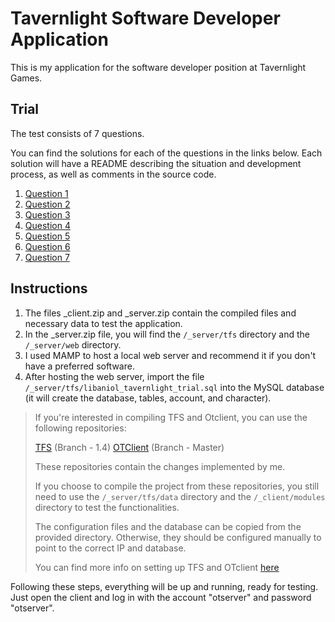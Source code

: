 # Tavernlight Software Developer Application

This is my application for the software developer position at Tavernlight Games.


## Trial
The test consists of 7 questions.

You can find the solutions for each of the questions in the links below. Each solution will have a README describing the situation and development process, as well as comments in the source code.

1. [Question 1](https://github.com/LeandroLibanio28H/TavernlightGamesApplication/tree/main/Q1)
2. [Question 2](https://github.com/LeandroLibanio28H/TavernlightGamesApplication/tree/main/Q2)
3. [Question 3](https://github.com/LeandroLibanio28H/TavernlightGamesApplication/tree/main/Q3)
4. [Question 4](https://github.com/LeandroLibanio28H/TavernlightGamesApplication/tree/main/Q4)
5. [Question 5](https://github.com/LeandroLibanio28H/TavernlightGamesApplication/tree/main/Q5)
6. [Question 6](https://github.com/LeandroLibanio28H/TavernlightGamesApplication/tree/main/Q6)
7. [Question 7](https://github.com/LeandroLibanio28H/TavernlightGamesApplication/tree/main/Q7)

## Instructions

1. The files _client.zip and _server.zip contain the compiled files and necessary data to test the application.
2. In the _server.zip file, you will find the `/_server/tfs` directory and the `/_server/web` directory.
3. I used MAMP to host a local web server and recommend it if you don't have a preferred software.
4. After hosting the web server, import the file `/_server/tfs/libaniol_tavernlight_trial.sql` into the MySQL database (it will create the database, tables, account, and character).

>If you're interested in compiling TFS and Otclient, you can use the following repositories:
>
>[TFS](https://github.com/LeandroLibanio28H/forgottenserver/tree/1.4) (Branch - 1.4)
>[OTClient](https://github.com/LeandroLibanio28H/otclient) (Branch - Master)
>
>These repositories contain the changes implemented by me.
>
>
>If you choose to compile the project from these repositories, you still need to use the `/_server/tfs/data` directory and the `/_client/modules` directory to test the functionalities.
>
>The configuration files and the database can be copied from the provided directory. Otherwise, they should be configured manually to point to the correct IP and database.
>
>You can find more info on setting up TFS and OTclient [here](https://docs.otland.net/ots-guide/running-your-first-ot-server)

Following these steps, everything will be up and running, ready for testing. Just open the client and log in with the account "otserver" and password "otserver".
